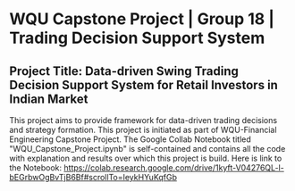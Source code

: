# WQU Capstone Project | Group 18 | Trading Decision Support System

## Project Title: Data-driven Swing Trading Decision Support System for Retail Investors in Indian Market 

This project aims to provide framework for data-driven trading decisions and strategy formation. 
This project is initiated as part of WQU-Financial Engineering Capstone Project.
The Google Collab Notebook titled "WQU_Capstone_Project.ipynb" is self-contained and contains all the code with explanation and results over which this project is build.
Here is link to the Notebook: https://colab.research.google.com/drive/1kyft-V04276QL-l-bEGrbwOgBvTjB6Bf#scrollTo=IeykHYuKqfGb
